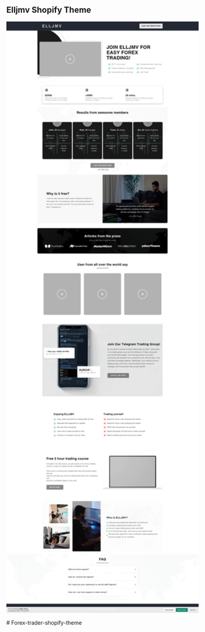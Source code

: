 ## Elljmv Shopify Theme

 <p align="center">
      <img width="600" src="./eljmv-screenshot.png" >
</p>
# Forex-trader-shopify-theme
